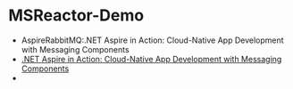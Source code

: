 # MSReactor-Demo
- AspireRabbitMQ:.NET Aspire in Action: Cloud-Native App Development with Messaging Components
- [.NET Aspire in Action: Cloud-Native App Development with Messaging Components]([https://github.com/AzureAD/microsoft-authentication-library-for-js/tree/dev/lib/msal-angular](https://developer.microsoft.com/en-us/reactor/events/23558/) ".NET Aspire in Action: Cloud-Native App Development with Messaging Components")
- 

